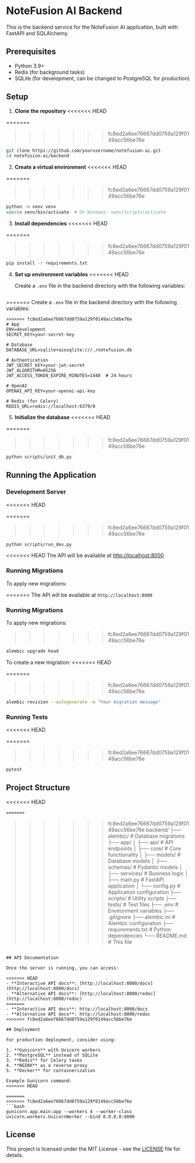 # NoteFusion AI Backend

This is the backend service for the NoteFusion AI application, built with FastAPI and SQLAlchemy.

## Prerequisites

- Python 3.9+
- Redis (for background tasks)
- SQLite (for development, can be changed to PostgreSQL for production)

## Setup

1. **Clone the repository**
<<<<<<< HEAD

=======
>>>>>>> fc8ed2a6ee76667dd0759a129f0149acc56be76e
   ```bash
   git clone https://github.com/yourusername/notefusion-ai.git
   cd notefusion-ai/backend
   ```

2. **Create a virtual environment**
<<<<<<< HEAD

=======
>>>>>>> fc8ed2a6ee76667dd0759a129f0149acc56be76e
   ```bash
   python -m venv venv
   source venv/bin/activate  # On Windows: venv\Scripts\activate
   ```

3. **Install dependencies**
<<<<<<< HEAD

=======
>>>>>>> fc8ed2a6ee76667dd0759a129f0149acc56be76e
   ```bash
   pip install -r requirements.txt
   ```

4. **Set up environment variables**
<<<<<<< HEAD

   Create a `.env` file in the backend directory with the following variables:

   ```env
=======
   Create a `.env` file in the backend directory with the following variables:
   ```
>>>>>>> fc8ed2a6ee76667dd0759a129f0149acc56be76e
   # App
   ENV=development
   SECRET_KEY=your-secret-key
   
   # Database
   DATABASE_URL=sqlite+aiosqlite:///./notefusion.db
   
   # Authentication
   JWT_SECRET_KEY=your-jwt-secret
   JWT_ALGORITHM=HS256
   JWT_ACCESS_TOKEN_EXPIRE_MINUTES=1440  # 24 hours
   
   # OpenAI
   OPENAI_API_KEY=your-openai-api-key
   
   # Redis (for Celery)
   REDIS_URL=redis://localhost:6379/0
   ```

5. **Initialize the database**
<<<<<<< HEAD

=======
>>>>>>> fc8ed2a6ee76667dd0759a129f0149acc56be76e
   ```bash
   python scripts/init_db.py
   ```

## Running the Application

### Development Server
<<<<<<< HEAD

=======
>>>>>>> fc8ed2a6ee76667dd0759a129f0149acc56be76e
```bash
python scripts/run_dev.py
```

<<<<<<< HEAD
The API will be available at [http://localhost:8000](http://localhost:8000)

### Running Migrations

To apply new migrations:

=======
The API will be available at `http://localhost:8000`

### Running Migrations
To apply new migrations:
>>>>>>> fc8ed2a6ee76667dd0759a129f0149acc56be76e
```bash
alembic upgrade head
```

To create a new migration:
<<<<<<< HEAD

=======
>>>>>>> fc8ed2a6ee76667dd0759a129f0149acc56be76e
```bash
alembic revision --autogenerate -m "Your migration message"
```

### Running Tests
<<<<<<< HEAD

=======
>>>>>>> fc8ed2a6ee76667dd0759a129f0149acc56be76e
```bash
pytest
```

## Project Structure

<<<<<<< HEAD
```text
=======
```
>>>>>>> fc8ed2a6ee76667dd0759a129f0149acc56be76e
backend/
├── alembic/                 # Database migrations
├── app/
│   ├── api/                 # API endpoints
│   ├── core/                # Core functionality
│   ├── models/              # Database models
│   ├── schemas/             # Pydantic models
│   ├── services/            # Business logic
│   ├── main.py              # FastAPI application
│   └── config.py            # Application configuration
├── scripts/                 # Utility scripts
├── tests/                   # Test files
├── .env                    # Environment variables
├── .gitignore
├── alembic.ini             # Alembic configuration
├── requirements.txt         # Python dependencies
└── README.md               # This file
```

## API Documentation

Once the server is running, you can access:

<<<<<<< HEAD
- **Interactive API docs**: [http://localhost:8000/docs](http://localhost:8000/docs)
- **Alternative API docs**: [http://localhost:8000/redoc](http://localhost:8000/redoc)
=======
- **Interactive API docs**: http://localhost:8000/docs
- **Alternative API docs**: http://localhost:8000/redoc
>>>>>>> fc8ed2a6ee76667dd0759a129f0149acc56be76e

## Deployment

For production deployment, consider using:

1. **Gunicorn** with Uvicorn workers
2. **PostgreSQL** instead of SQLite
3. **Redis** for Celery tasks
4. **NGINX** as a reverse proxy
5. **Docker** for containerization

Example Gunicorn command:
<<<<<<< HEAD

=======
>>>>>>> fc8ed2a6ee76667dd0759a129f0149acc56be76e
```bash
gunicorn app.main:app --workers 4 --worker-class uvicorn.workers.UvicornWorker --bind 0.0.0.0:8000
```

## License

This project is licensed under the MIT License - see the [LICENSE](LICENSE) file for details.
